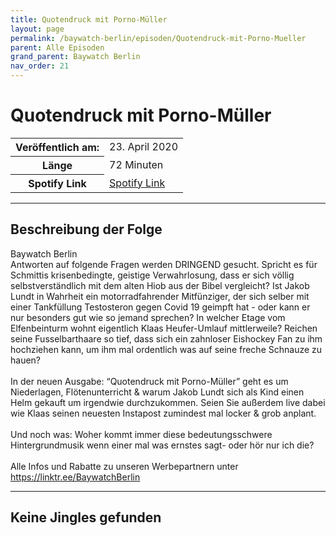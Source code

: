 ```yaml
---
title: Quotendruck mit Porno-Müller
layout: page
permalink: /baywatch-berlin/episoden/Quotendruck-mit-Porno-Mueller
parent: Alle Episoden
grand_parent: Baywatch Berlin
nav_order: 21
---
```


# Quotendruck mit Porno-Müller
<table class="resp-table dcf-table dcf-table-responsive dcf-table-bordered dcf-table-striped dcf-w-100%">
                    <tbody>
                        <tr>
                            <th scope="row">Veröffentlich am:</th>
                            <td data-label="Veröffentlich am:">23. April 2020</td>
                        </tr>
                        <tr>
                            <th scope="row">Länge </th>
                            <td data-label="Länge ">72 Minuten</td>
                        </tr><tr>
                                <th scope="row">Spotify Link</th>
                                <td data-label="Spotify Link"><a href="https://open.spotify.com/episode/24nri4xgmuWFt0SjN5IAXm">Spotify Link</a></td>
                            </tr></tbody>
                </table>

***

## Beschreibung der Folge

<div>
Baywatch Berlin <br> Antworten auf folgende Fragen werden DRINGEND gesucht. Spricht es für Schmittis krisenbedingte, geistige Verwahrlosung, dass er sich völlig selbstverständlich mit dem alten Hiob aus der Bibel vergleicht? Ist Jakob Lundt in Wahrheit ein motorradfahrender Mitfünziger, der sich selber mit einer Tankfüllung Testosteron gegen Covid 19 geimpft hat - oder kann er nur besonders gut wie so jemand sprechen? In welcher Etage vom Elfenbeinturm wohnt eigentlich Klaas Heufer-Umlauf mittlerweile? Reichen seine Fusselbarthaare so tief, dass sich ein zahnloser Eishockey Fan zu ihm hochziehen kann, um ihm mal ordentlich was auf seine freche Schnauze zu hauen?  <br>   <br> In der neuen Ausgabe: “Quotendruck mit Porno-Müller” geht es um Niederlagen, Flötenunterricht & warum Jakob Lundt sich als Kind einen Helm gekauft um irgendwie durchzukommen. Seien Sie außerdem live dabei wie Klaas seinen neuesten Instapost zumindest mal locker & grob anplant.  <br>  <br> Und noch was: Woher kommt immer diese bedeutungsschwere Hintergrundmusik wenn einer mal was ernstes sagt- oder hör nur ich die? <br>  <br> Alle Infos und Rabatte zu unseren Werbepartnern unter <a href="https://linktr.ee/BaywatchBerlin">https://linktr.ee/BaywatchBerlin</a>  
</div>

***

## Keine Jingles gefunden